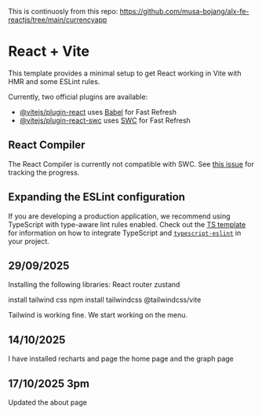 This is continuosly from this repo: https://github.com/musa-bojang/alx-fe-reactjs/tree/main/currencyapp


# React + Vite

This template provides a minimal setup to get React working in Vite with HMR and some ESLint rules.

Currently, two official plugins are available:

- [@vitejs/plugin-react](https://github.com/vitejs/vite-plugin-react/blob/main/packages/plugin-react) uses [Babel](https://babeljs.io/) for Fast Refresh
- [@vitejs/plugin-react-swc](https://github.com/vitejs/vite-plugin-react/blob/main/packages/plugin-react-swc) uses [SWC](https://swc.rs/) for Fast Refresh

## React Compiler

The React Compiler is currently not compatible with SWC. See [this issue](https://github.com/vitejs/vite-plugin-react/issues/428) for tracking the progress.

## Expanding the ESLint configuration

If you are developing a production application, we recommend using TypeScript with type-aware lint rules enabled. Check out the [TS template](https://github.com/vitejs/vite/tree/main/packages/create-vite/template-react-ts) for information on how to integrate TypeScript and [`typescript-eslint`](https://typescript-eslint.io) in your project.


## 29/09/2025
Installing the following libraries:
React router
zustand

install tailwind css 
npm install tailwindcss @tailwindcss/vite

Tailwind is working fine. 
We start working on the menu. 


## 14/10/2025
I have installed recharts and page the home page and the graph page

## 17/10/2025 3pm
Updated the about page
